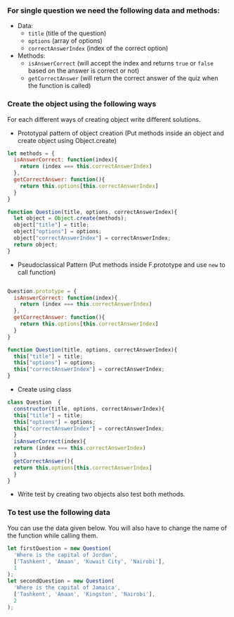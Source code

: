 ### For single question we need the following data and methods:

- Data:
  - `title` (title of the question)
  - `options` (array of options)
  - `correctAnswerIndex` (index of the correct option)
- Methods:
  - `isAnswerCorrect` (will accept the index and returns `true` or `false` based on the answer is correct or not)
  - `getCorrectAnswer` (will return the correct answer of the quiz when the function is called)

### Create the object using the following ways

For each different ways of creating object write different solutions.

- Prototypal pattern of object creation (Put methods inside an object and create object using Object.create)

```js
let methods = {
  isAnswerCorrect: function(index){
    return (index === this.correctAnswerIndex)
  },
  getCorrectAnswer: function(){
    return this.options[this.correctAnswerIndex]
  }
}

function Question(title, options, correctAnswerIndex){
  let object = Object.create(methods);
  object["title"] = title;
  object["options"] = options;
  object["correctAnswerIndex"] = correctAnswerIndex;
  return object;
}

```
- Pseudoclassical Pattern (Put methods inside F.prototype and use `new` to call function)

```js

Question.prototype = {
  isAnswerCorrect: function(index){
    return (index === this.correctAnswerIndex)
  },
  getCorrectAnswer: function(){
    return this.options[this.correctAnswerIndex]
  }
}

function Question(title, options, correctAnswerIndex){
  this["title"] = title;
  this["options"] = options;
  this["correctAnswerIndex"] = correctAnswerIndex;
}

```
- Create using class
```js
class Question  {
  constructor(title, options, correctAnswerIndex){
  this["title"] = title;
  this["options"] = options;
  this["correctAnswerIndex"] = correctAnswerIndex;
  }
  isAnswerCorrect(index){
  return (index === this.correctAnswerIndex)
  }
  getCorrectAnswer(){
  return this.options[this.correctAnswerIndex]
  }
}

```

- Write test by creating two objects also test both methods.

### To test use the following data

You can use the data given below. You will also have to change the name of the function while calling them.

```js
let firstQuestion = new Question(
  'Where is the capital of Jordan',
  ['Tashkent', 'Amaan', 'Kuwait City', 'Nairobi'],
  1
);
let secondQuestion = new Question(
  'Where is the capital of Jamaica',
  ['Tashkent', 'Amaan', 'Kingston', 'Nairobi'],
  2
);
```
